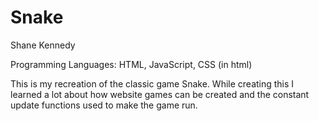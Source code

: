 # Snake

Shane Kennedy

Programming Languages: HTML, JavaScript, CSS (in html)

This is my recreation of the classic game Snake. While creating this I learned a lot about how website games can be created and the constant update functions used to make the game run.
